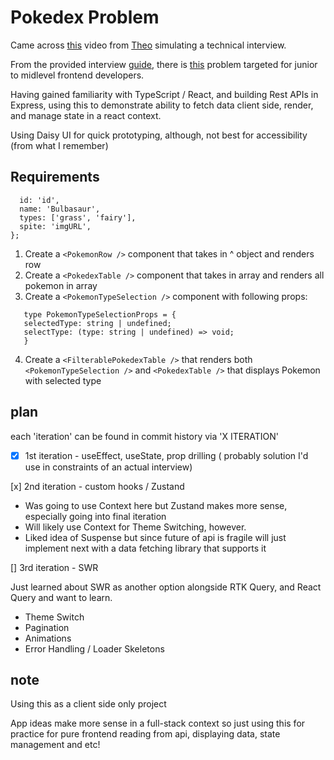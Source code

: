 # Pokedex Problem

Came across [this](https://www.youtube.com/watch?v=uqII0AOW1NM&) video from [Theo](https://www.youtube.com/@t3dotgg) simulating a technical interview.

From the provided interview [guide](https://t3-tools.notion.site/Technical-Interview-Dan-Abramov-9aa6d8e9292e4bd1ae67b44aeeaabf88), there is [this](https://t3-tools.notion.site/Pokedex-Problem-90f9dcfff10d4418a6fad44581b1ecff) problem targeted for junior to midlevel frontend developers.

Having gained familiarity with TypeScript / React, and building Rest APIs in Express, using this to demonstrate ability to fetch data client side, render, and manage state in a react context.

Using Daisy UI for quick prototyping, although, not best for accessibility (from what I remember)

## Requirements

```const pokemon = {
  id: 'id',
  name: 'Bulbasaur',
  types: ['grass', 'fairy'],
  spite: 'imgURL',
};
```

1. Create a `<PokemonRow />` component that takes in ^ object and renders row
2. Create a `<PokedexTable />` component that takes in array and renders all pokemon in array
3. Create a `<PokemonTypeSelection />` component with following props:

```
   type PokemonTypeSelectionProps = {
   selectedType: string | undefined;
   selectType: (type: string | undefined) => void;
   }
```

4. Create a `<FilterablePokedexTable />` that renders both `<PokemonTypeSelection />` and `<PokedexTable />` that displays Pokemon with selected type

## plan

each 'iteration' can be found in commit history via 'X ITERATION'

- [x] 1st iteration - useEffect, useState, prop drilling ( probably solution I'd use in constraints of an actual interview)

[x] 2nd iteration - custom hooks / Zustand

- Was going to use Context here but Zustand makes more sense, especially going into final iteration
- Will likely use Context for Theme Switching, however.
- Liked idea of Suspense but since future of api is fragile will just implement next with a data fetching library that supports it

[] 3rd iteration - SWR

Just learned about SWR as another option alongside RTK Query, and React Query and want to learn.

- Theme Switch
- Pagination
- Animations
- Error Handling / Loader Skeletons

## note

Using this as a client side only project

App ideas make more sense in a full-stack context so just using this for practice for pure frontend reading from api, displaying data, state management and etc!
